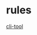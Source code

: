 # rules

[cli-tool](https://hackernoon.com/publishing-a-nodejs-cli-tool-to-npm-in-less-than-15-minutes)
